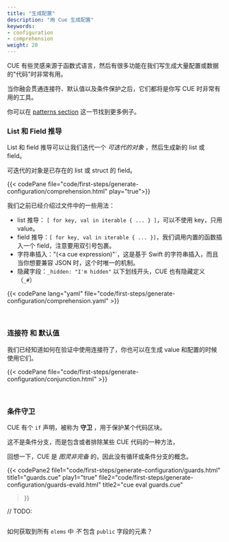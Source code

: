 ```yaml
---
title: "生成配置"
description: "用 Cue 生成配置"
keywords:
- configuration
- comprehension
weight: 20
---
```


CUE 有些灵感来源于函数式语言，然后有很多功能在我们写生成大量配置或数据的"代码"时非常有用。

当你融会贯通连接符、默认值以及条件保护之后，它们都将是你写 CUE 时非常有用的工具。

你可以在 [patterns section](/patterns/) 这一节找到更多例子。

### List 和 Field 推导

List 和 field 推导可以让我们迭代一个 _可迭代的对象_ ，然后生成新的 list 或 field。

可迭代的对象是已存在的 list 或 struct 的 field。

{{< codePane file="code/first-steps/generate-configuration/comprehension.html" play="true">}}

我们之前已经介绍过文件中的一些用法：

- list 推导： `[ for key, val in iterable { ... } ]`，可以不使用 key，只用 value。
- field 推导：`[ for key, val in iterable { ... }]`，我们调用内置的函数插入一个 field，注意要用双引号包裹。
- 字符串插入："\(<a cue expression)"`，这是基于 Swift 的字符串插入，而且当你想要兼容 JSON 时，这个时唯一的机制。
- 隐藏字段：`_hidden: "I'm hidden"` 以下划线开头，CUE 也有隐藏定义 （`_#`）

{{< codePane lang="yaml" file="code/first-steps/generate-configuration/comprehension.yaml" >}}


<br>

### 连接符 和 默认值

我们已经知道如何在验证中使用连接符了，你也可以在生成 value 和配置的时候使用它们。

{{< codePane file="code/first-steps/generate-configuration/conjunction.html" >}}

<br>

### 条件守卫

CUE 有个 `if` 声明，被称为 __守卫__ ，用于保护某个代码区块。

这不是条件分支，而是包含或者排除某些 CUE 代码的一种方法，

回想一下，CUE 是 *_图灵非完备_* 的，因此没有循环或条件分支的概念。

{{< codePane2
  file1="code/first-steps/generate-configuration/guards.html" title1="guards.cue" play1="true"
  file2="code/first-steps/generate-configuration/guards-evald.html" title2="cue eval guards.cue"
>}}

// TODO:

```sh

```

如何获取到所有 `elems` 中 _不_ 包含 `public` 字段的元素？


